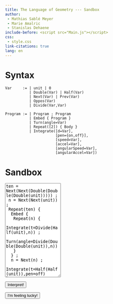 ```yaml
---
title: The Language of Geometry --- Sandbox
author:
 - Mathias Sablé Meyer
 - Marie Amalric
 - Stanislas Dehaene
include-before: <script src="Main.js"></script>
css:
 - style.css
link-citations: true
lang: en
---
```


# Syntax

~~~~ {.LoG contenteditable= autocomplete=off spellcheck=false}
Var     := | unit | 0
           | Double(Var) | Half(Var)
           | Next(Var) | Prev(Var)
           | Oppos(Var)
           | Divide(Var,Var)

Program := | Program ; Program
           | Embed { Program }
           | Turn(angle=Var)
           | Repeat([2]) { Body }
           | Integrate([d=Var],
                       [pen={on,off}],
                       [speed=Var],
                       [accel=Var],
                       [angularSpeed=Var],
                       [angularAccel=Var])
~~~~


# Sandbox

<form>
<textarea id="program" rows="20" autocomplete="off" autocorrect="off"
autocapitalize="off" spellcheck="false">
ten = Next(Next(Double(Double(Double(unit))))) ;
 n = Next(Next(unit)) ;
 Repeat(ten) {
  Embed {
   Repeat(n) {
    Integrate(t=Divide(Half(unit),n)) ;
    Turn(angle=Divide(Double(Double(unit)),n))
   }
  } ;
  n = Next(n) ;
 Integrate(t=Half(Half(unit)),pen=off)
}</textarea>

<div class="centerize">

<button id="interpret" type="button">Interpret!</button>

<button id="ifl" type="button">I'm feeling lucky!</button>

</div> </form>

<div id="errorOutput"></div>
<div id="normalOutput"></div>


<div id="programCanvas"></div>


